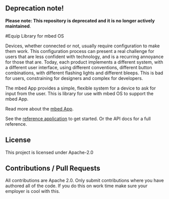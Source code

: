 ## Deprecation note!

**Please note: This repository is deprecated and it is no longer actively maintained**.

#Equip Library for mbed OS

Devices, whether connected or not, usually require configuration to make them work. This configuration process can present a real challenge for users that are less confident with technology, and is a recurring annoyance for those that are. Today, each product implements a different system, with a different user interface, using different conventions, different button combinations, with different flashing lights and different bleeps. This is bad for users, constraining for designers and complex for developers.

The mbed App provides a simple, flexible system for a device to ask for input from the user. This is library for use with mbed OS to support the mbed App.

Read more about the [mbed App](https://docs.mbed.com/docs/mbed-app).

See the [reference application](https://github.com/ARMmbed/equip-hello-mbed) to get started. Or the API docs for a full reference.

## License
This project is licensed under Apache-2.0

## Contributions / Pull Requests
All contributions are Apache 2.0. Only submit contributions where you have authored all of the code. If you do this on work time make sure your employer is cool with this.
